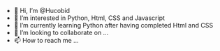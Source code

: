 - 👋 Hi, I’m @Hucobid
- 👀 I’m interested in Python, Html, CSS and Javascript
- 🌱 I’m currently learning Python after having completed Html and CSS
- 💞️ I’m looking to collaborate on ...
- 📫 How to reach me ...

<!---
Hucobid/Hucobid is a ✨ special ✨ repository because its `README.md` (this file) appears on your GitHub profile.
You can click the Preview link to take a look at your changes.
--->
